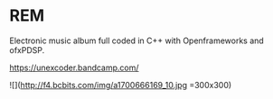# REM
Electronic music album full coded in C++  with Openframeworks and ofxPDSP.

https://unexcoder.bandcamp.com/

![](http://f4.bcbits.com/img/a1700666169_10.jpg =300x300)

